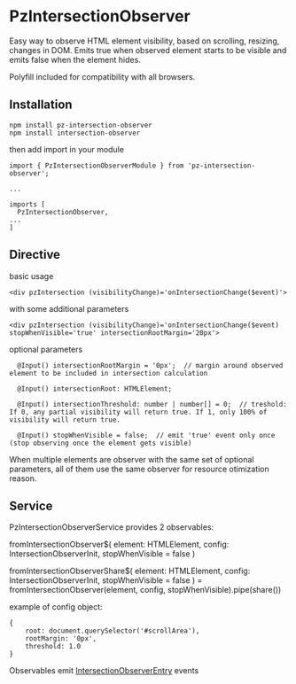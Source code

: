 # PzIntersectionObserver

Easy way to observe HTML element visibility, based on scrolling, resizing, changes in DOM.
Emits true when observed element starts to be visible and emits false when the element hides.

Polyfill included for compatibility with all browsers.

## Installation

```
npm install pz-intersection-observer
npm install intersection-observer
```

then add import in your module

```
import { PzIntersectionObserverModule } from 'pz-intersection-observer';

...

imports [
  PzIntersectionObserver,
...
]
```

## Directive

basic usage

```
<div pzIntersection (visibilityChange)='onIntersectionChange($event)'>
```

with some additional parameters

```
<div pzIntersection (visibilityChange)='onIntersectionChange($event) stopWhenVisible='true' intersectionRootMargin='20px'>
```

optional parameters
```
  @Input() intersectionRootMargin = '0px';  // margin around observed element to be included in intersection calculation

  @Input() intersectionRoot: HTMLElement;

  @Input() intersectionThreshold: number | number[] = 0;  // treshold: If 0, any partial visibility will return true. If 1, only 100% of visibility will return true.

  @Input() stopWhenVisible = false;  // emit 'true' event only once (stop observing once the element gets visible)
```

When multiple elements are observer with the same set of optional parameters, all of them use the same observer for resource otimization reason.


## Service

PzIntersectionObserverService provides 2 observables:

  fromIntersectionObserver$(
      element: HTMLElement,
      config: IntersectionObserverInit,
      stopWhenVisible = false
    )

  fromIntersectionObserverShare$(
    element: HTMLElement,
    config: IntersectionObserverInit,
    stopWhenVisible = false
  ) = fromIntersectionObserver(element, config, stopWhenVisible).pipe(share())

  example of config object:

    {
        root: document.querySelector('#scrollArea'),
        rootMargin: '0px',
        threshold: 1.0
    }

  Observables emit [IntersectionObserverEntry](https://developer.mozilla.org/en-US/docs/Web/API/IntersectionObserverEntry) events





